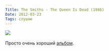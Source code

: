 ```yaml
---
Title: The Smiths - The Queen Is Dead (1986)
Date: 2012-03-23
Tags: слушаю
---
```


<div class="text"><img src="http://dl.dropbox.com/u/140528/site/the_smiths-the_queen_is_dead.jpg" /><br /><br />
Просто очень хороший <a href="http://ru.wikipedia.org/wiki/The_Queen_Is_Dead">альбом</a>.</div>